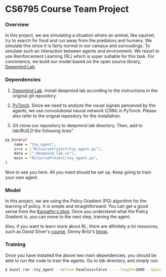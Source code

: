 # CS6795 Course Team Project

### Overview

In this project, we are simulating a situation where an animal, like squirrel, try to search for food and run away from the predators and humans. We simulate this since it is fairly normal in our campus and surroudings. To simulate such an interaction between agents and environment. We resort to use Reinforcement Learning (RL) which is super suitable for this task. For convinience, we build our model based on the open source library, [Deepmind Lab](https://github.com/deepmind/lab).

### Dependencies

1. [Deepmind Lab](https://github.com/deepmind/lab). Install deepmind lab according to the instructions in the original git repository.

2. [PyTorch](). Since we need to analyze the visual signals perceived by the agents, we use convolutional neural network (CNN) in PyTorch. Please also refer to the orignal repository for the installation.

3. Git clone our repository to deepmind *lab* directory. Then, add to *lab/BUILD* the following lines"

```bash
py_binary(
    name = "toy_agent",
    srcs = ["RLCourseProject/toy_agent.py"],
    data = [":deepmind_lab.so"],
    main = "RLCourseProject/toy_agent.py",
)
```

Nice to see you here. All you need should be set up. Keep going to train your own agent.

### Model

In this project, we are using the Policy Gradient (PG) algorithm for the learning of policy. It is simple and straightforward. You can get a good sense from the [Karpathy's blog](http://karpathy.github.io/2016/05/31/rl/). Once you understand what the Policy Gradient is, you can move to the next step, training the agent.

Also, if you want to learn more about RL, there are difinitely a lot resources, such as David Silver's [course](http://www0.cs.ucl.ac.uk/staff/d.silver/web/Teaching.html), Denny Britz's [blogs](http://www.wildml.com/2016/10/learning-reinforcement-learning/).

### Training

Once you have installed the above two main dependencies, you should be able to run the code to train the agents. Go to *lab* directory, and simply run:

```bash
$ bazel run :toy_agent --define headless=false -- --length=1000 --episode=20 --height=256 --width=256
```


